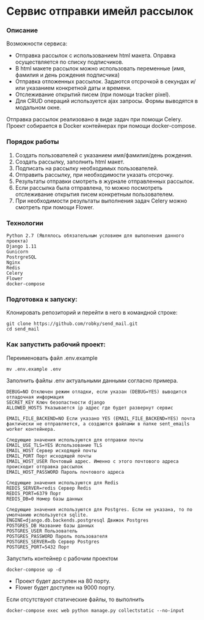 # Сервис отправки имейл рассылок
### Описание
Возможности сервиса:
 - Отправка рассылок с использованием html макета. Оправка осуществляется по списку подписчиков. 
 - В html макете рассылок можно использовать переменные (имя, фамилия и день рождения подписчика)
 - Отправка отложенных рассылок. Задаются отсрочкой в секундах и/или указанием конкретной даты и времени. 
 - Отслеживание открытий писем (при помощи tracker pixel).
 - Для CRUD операций используется ajax запросы. Формы выводятся в модальном окне. 

Отправка рассылок реализовано в виде задач при помощи Celery.
Проект собирается в Docker контейнерах при помощи docker-compose. 

### Порядок работы
1. Создать пользователей с указанием имя/фамилия/день рождения.
2. Создать рассылку, заполнить html макет.
3. Подписать на рассылку необходимых пользователей.
4. Отправить рассылку, при необходимости указать отсрочку.
5. Результаты отправки смотреть в журнале отправленных рассылок.
6. Если рассылка была отправлена, то можно посмотреть отслеживание открытия писем конкретным пользователем. 
7. При необходимости результаты выполнения задач Celery можно смотреть при помощи Flower.

### Технологии
```
Python 2.7 (Являлось обязательным условием для выполнения данного проекта)
Django 1.11
Gunicorn
PostrgreSQL
Nginx
Redis
Celery
Flower
docker-compose
```

### Подготовка к запуску:

Клонировать репозиторий и перейти в него в командной строке:
```
git clone https://github.com/robky/send_mail.git
cd send_mail
```

### Как запустить рабочий проект:

Переименовать файл .env.example
```
mv .env.example .env
```

Заполнить файлы .env актуальными данными согласно примера.
```text
DEBUG=NO Отключен режим отладки, если указан (DEBUG=YES) выводится отладочная информация
SECRET_KEY Ключ безопастности django
ALLOWED_HOSTS Указывается ip адрес где будет развернут сервис

EMAIL_FILE_BACKEND=NO Если указано YES (EMAIL_FILE_BACKEND=YES) почта фактически не отправляется, а создаются файлами в папке sent_emails worker контейнера.

Следующие значения используются для отправки почты
EMAIL_USE_TLS=YES Использование TLS
EMAIL_HOST Сервер исходящей почты
EMAIL_PORT Порт исходящей почты
EMAIL_HOST_USER Почтовый адрес. Именно с этого почтового адреса происходит отправка рассылок
EMAIL_HOST_PASSWORD Пароль почтового адреса

Следующие значения используются для Redis
REDIS_SERVER=redis Сервер Redis
REDIS_PORT=6379 Порт
REDIS_DB=0 Номер базы данных

Следующие значения используются для Postgres. Если не указана, то по умолчанию используется sqlite.
ENGINE=django.db.backends.postgresql Движок Postgres
POSTGRES_DB Название базы данных
POSTGRES_USER Пользователь
POSTGRES_PASSWORD Пароль пользователя
POSTGRES_SERVER=db Сервер Postgres
POSTGRES_PORT=5432 Порт
```

Запустить контейнер c рабочим проектом
```
docker-compose up -d
```

- Проект будет доступен на 80 порту.
- Flower будет доступен на 9000 порту.

Если отсутствуют статические файлы, то выполнить
```
docker-compose exec web python manage.py collectstatic --no-input
```